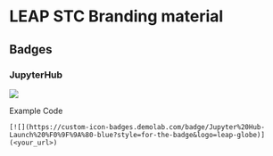 # LEAP STC Branding material

## Badges

### JupyterHub

[![](https://custom-icon-badges.demolab.com/badge/Jupyter%20Hub-Launch%20%F0%9F%9A%80-blue?style=for-the-badge&logo=leap-globe)](<your_url>)

Example Code
```
[![](https://custom-icon-badges.demolab.com/badge/Jupyter%20Hub-Launch%20%F0%9F%9A%80-blue?style=for-the-badge&logo=leap-globe)](<your_url>)
```

